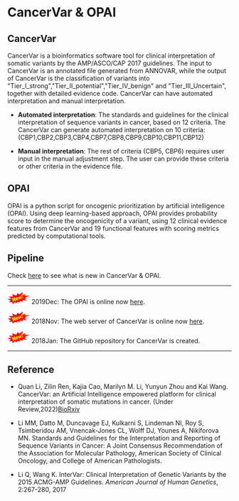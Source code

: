 # CancerVar & OPAI

## CancerVar

CancerVar is a bioinformatics software tool for clinical interpretation of somatic variants by the AMP/ASCO/CAP 2017 guidelines. The input to CancerVar is an annotated file generated from ANNOVAR, while the output of CancerVar is the classification of variants into "Tier_I_strong","Tier_II_potential","Tier_IV_benign" and "Tier_III_Uncertain", together with detailed evidence code. CancerVar can have automated interpretation and manual interpretation.

- **Automated interpretation**: The standards and guidelines for the clinical interpretation of sequence variants in cancer, based on 12 criteria. The CancerVar can generate automated interpretation on 10 criteria: (CBP1,CBP2,CBP3,CBP4,CBP7,CBP8,CBP9,CBP10,CBP11,CBP12)

- **Manual interpretation**: The rest of  criteria (CBP5, CBP6) requires user input in the manual adjustment step.  The user can provide these criteria or other criteria in the evidence file.

## OPAI

OPAI is a python script for oncogenic prioritization by artificial intelligence (OPAI). Using deep learning-based approach, OPAI provides probability score  to determine the oncogenicity of a variant, using 12 clinical evidence features from CancerVar and 19 functional features with scoring metrics predicted by computational tools.

## Pipeline

 Check [here](misc/whatsnew.md) to see what is new in CancerVar & OPAI.

---

![new](img/new.png) 2019Dec: The OPAI is online now [here](http://cancervar.wglab.org).

![new](img/new.png) 2018Nov: The web server of CancerVar is  online now [here](http://cancervar.wglab.org).

![new](img/new.png) 2018Jan: The GitHub repository for CancerVar is created.

---

## Reference

- Quan Li, Zilin Ren, Kajia Cao, Marilyn M. Li, Yunyun Zhou and Kai Wang. CancerVar: an Artificial Intelligence empowered platform for clinical interpretation of somatic mutations in cancer. (Under Review,2022)[BioRxiv](https://doi.org/10.1101/2020.10.06.323162)


- Li MM, Datto M, Duncavage EJ, Kulkarni S, Lindeman NI, Roy S, Tsimberidou AM, Vnencak-Jones CL, Wolff DJ, Younes A, Nikiforova MN. Standards and Guidelines for the Interpretation and Reporting of Sequence Variants in Cancer: A Joint Consensus Recommendation of the Association for Molecular Pathology, American Society of Clinical Oncology, and College of American Pathologists.

- Li Q, Wang K. InterVar: Clinical Interpretation of Genetic Variants by the 2015 ACMG-AMP Guidelines. _American Journal of Human Genetics_, 2:267-280, 2017 


